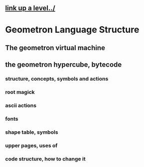 ## [link up a level../](../)

# Geometron Language Structure


## The geometron virtual machine

## the geometron hypercube, bytecode

### structure, concepts, symbols and actions
### root magick
### ascii actions
### fonts
### shape table, symbols
### upper pages, uses of
### code structure, how to change it